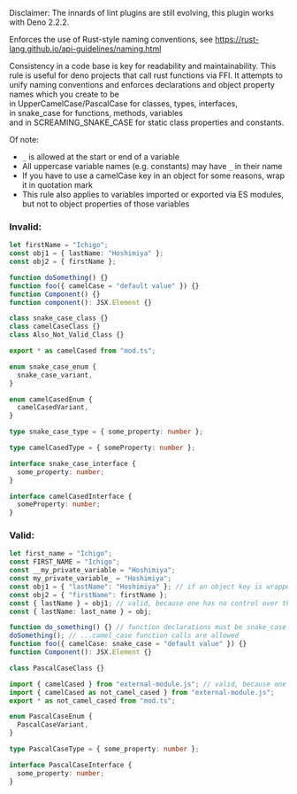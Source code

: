 Disclaimer: The innards of lint plugins are still evolving, this plugin works with Deno 2.2.2.

Enforces the use of Rust-style naming conventions, see
https://rust-lang.github.io/api-guidelines/naming.html

Consistency in a code base is key for readability and maintainability. This rule
is useful for deno projects that call rust functions via FFI. It attempts to
unify naming conventions and enforces declarations and object property names
which you create to be\
in UpperCamelCase/PascalCase for classes, types, interfaces,\
in snake_case for functions, methods, variables\
and in SCREAMING_SNAKE_CASE for static class properties and constants.

Of note:

- `_` is allowed at the start or end of a variable
- All uppercase variable names (e.g. constants) may have `_` in their name
- If you have to use a camelCase key in an object for some reasons, wrap it in
  quotation mark
- This rule also applies to variables imported or exported via ES modules, but
  not to object properties of those variables

### Invalid:

```typescript
let firstName = "Ichigo";
const obj1 = { lastName: "Hoshimiya" };
const obj2 = { firstName };

function doSomething() {}
function foo({ camelCase = "default value" }) {}
function Component() {}
function component(): JSX.Element {}

class snake_case_class {}
class camelCaseClass {}
class Also_Not_Valid_Class {}

export * as camelCased from "mod.ts";

enum snake_case_enum {
  snake_case_variant,
}

enum camelCasedEnum {
  camelCasedVariant,
}

type snake_case_type = { some_property: number };

type camelCasedType = { someProperty: number };

interface snake_case_interface {
  some_property: number;
}

interface camelCasedInterface {
  someProperty: number;
}
```

### Valid:

```typescript
let first_name = "Ichigo";
const FIRST_NAME = "Ichigo";
const __my_private_variable = "Hoshimiya";
const my_private_variable_ = "Hoshimiya";
const obj1 = { "lastName": "Hoshimiya" }; // if an object key is wrapped in quotation mark, then it's valid
const obj2 = { "firstName": firstName };
const { lastName } = obj1; // valid, because one has no control over the identifier
const { lastName: last_name } = obj;

function do_something() {} // function declarations must be snake_case but...
doSomething(); // ...camel_case function calls are allowed
function foo({ camelCase: snake_case = "default value" }) {}
function Component(): JSX.Element {}

class PascalCaseClass {}

import { camelCased } from "external-module.js"; // valid, because one has no control over the identifier
import { camelCased as not_camel_cased } from "external-module.js";
export * as not_camel_cased from "mod.ts";

enum PascalCaseEnum {
  PascalCaseVariant,
}

type PascalCaseType = { some_property: number };

interface PascalCaseInterface {
  some_property: number;
}
```